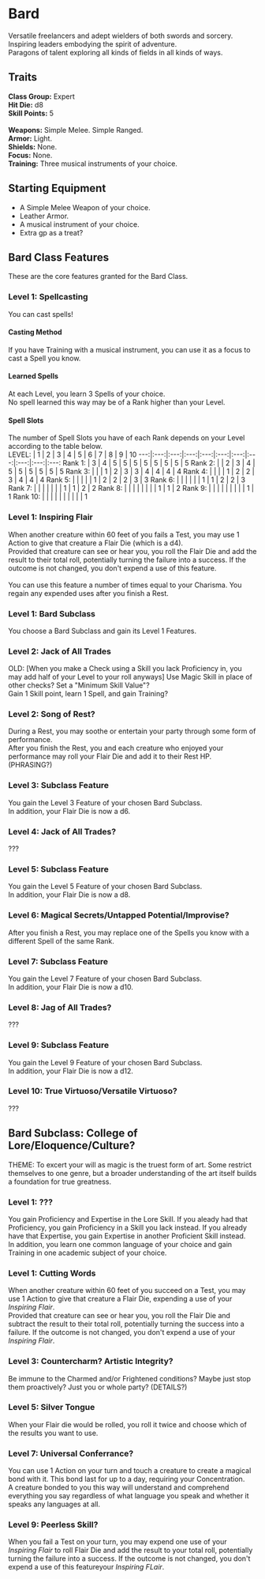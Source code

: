 # Bard
Versatile freelancers and adept wielders of both swords and sorcery. <br>
Inspiring leaders embodying the spirit of adventure. <br>
Paragons of talent exploring all kinds of fields in all kinds of ways. <br>

## Traits
**Class Group:** Expert <br>
**Hit Die:** d8 <br>
**Skill Points:** 5 <br>
<br>
**Weapons:** Simple Melee. Simple Ranged. <br>
**Armor:** Light. <br>
**Shields:** None. <br>
**Focus:** None. <br>
**Training:** Three musical instruments of your choice. <br>

## Starting Equipment
+ A Simple Melee Weapon of your choice.
+ Leather Armor.
+ A musical instrument of your choice.
+ Extra gp as a treat?

## Bard Class Features
These are the core features granted for the Bard Class.

### Level 1: Spellcasting
You can cast spells!
#### Casting Method
If you have Training with a musical instrument, you can use it as a focus to cast a Spell you know.
#### Learned Spells
At each Level, you learn 3 Spells of your choice. <br>
No spell learned this way may be of a Rank higher than your Level.
#### Spell Slots
The number of Spell Slots you have of each Rank depends on your Level according to the table below. <br>
LEVEL: | 1 | 2 | 3 | 4 | 5 | 6 | 7 | 8 | 9 | 10 
---:|:---:|:---:|:---:|:---:|:---:|:---:|:---:|:---:|:---:|:---:
Rank 1: | 3 | 4 | 5 | 5 | 5 | 5 | 5 | 5 | 5 | 5 
Rank 2: | | 2 | 3 | 4 | 5 | 5 | 5 | 5 | 5 | 5
Rank 3: | | | 1 | 2 | 3 | 3 | 4 | 4 | 4 | 4
Rank 4: | | | | 1 | 2 | 2 | 3 | 4 | 4 | 4
Rank 5: | | | | | 1 | 2 | 2 | 2 | 3 | 3
Rank 6: | | | | | | 1 | 1 | 2 | 2 | 3
Rank 7: | | | | | | | 1 | 1 | 2 | 2 
Rank 8: | | | | | | | | 1 | 1 | 2
Rank 9: | | | | | | | | | 1 | 1
Rank 10: | | | | | | | | | | 1

### Level 1: Inspiring Flair
When another creature within 60 feet of you fails a Test, you may use 1 Action to give that creature a Flair Die (which is a d4). <br>
Provided that creature can see or hear you, you roll the Flair Die and add the result to their total roll, potentially turning the failure into a success. If the outcome is not changed, you don't expend a use of this feature.
<br><br>
You can use this feature a number of times equal to your Charisma.
You regain any expended uses after you finish a Rest.

### Level 1: Bard Subclass
You choose a Bard Subclass and gain its Level 1 Features.

### Level 2: Jack of All Trades
OLD: [When you make a Check using a Skill you lack Proficiency in, you may add half of your Level to your roll anyways]
Use Magic Skill in place of other checks? Set a "Minimum Skill Value"? <br>
Gain 1 Skill point, learn 1 Spell, and gain Training?

### Level 2: Song of Rest?
During a Rest, you may soothe or entertain your party through some form of performance. <br>
After you finish the Rest, you and each creature who enjoyed your performance may roll your Flair Die and add it to their Rest HP. (PHRASING?)

### Level 3: Subclass Feature
You gain the Level 3 Feature of your chosen Bard Subclass. <br>
In addition, your Flair Die is now a d6.

### Level 4: Jack of All Trades?
???

### Level 5: Subclass Feature
You gain the Level 5 Feature of your chosen Bard Subclass. <br>
In addition, your Flair Die is now a d8.

### Level 6: Magical Secrets/Untapped Potential/Improvise?
After you finish a Rest, you may replace one of the Spells you know with a different Spell of the same Rank.

### Level 7: Subclass Feature
You gain the Level 7 Feature of your chosen Bard Subclass. <br>
In addition, your Flair Die is now a d10.

### Level 8: Jag of All Trades?
???

### Level 9: Subclass Feature
You gain the Level 9 Feature of your chosen Bard Subclass. <br>
In addition, your Flair Die is now a d12.

### Level 10: True Virtuoso/Versatile Virtuoso?
???

## Bard Subclass: College of Lore/Eloquence/Culture?
THEME: To excert your will as magic is the truest form of art. Some restrict themselves to one genre, but a broader understanding of the art itself builds a foundation for true greatness.

### Level 1: ???
You gain Proficiency and Expertise in the Lore Skill. If you aleady had that Proficiency, you gain Proficiency in a Skill you lack instead. If you already have that Expertise, you gain Expertise in another Proficient Skill instead. <br>
In addition, you learn one common language of your choice and gain Training in one academic subject of your choice.
### Level 1: Cutting Words
When another creature within 60 feet of you succeed on a Test, you may use 1 Action to give that creature a Flair Die, expending a use of your *Inspiring Flair*. <br>
Provided that creature can see or hear you, you roll the Flair Die and subtract the result to their total roll, potentially turning the success into a failure. If the outcome is not changed, you don't expend a use of your *Inspiring Flair*.

### Level 3: Countercharm? Artistic Integrity?
Be immune to the Charmed and/or Frightened conditions? Maybe just stop them proactively? Just you or whole party? (DETAILS?)

### Level 5: Silver Tongue
When your Flair die would be rolled, you roll it twice and choose which of the results you want to use.

### Level 7: Universal Conferrance?
You can use 1 Action on your turn and touch a creature to create a magical bond with it. This bond last for up to a day, requiring your Concentration. <br>
A creature bonded to you this way will understand and comprehend everything you say regardless of what language you speak and whether it speaks any languages at all.

### Level 9: Peerless Skill?
When you fail a Test on your turn, you may expend one use of your *Inspiring Flair* to roll Flair Die and add the result to your total roll, potentially turning the failure into a success. If the outcome is not changed, you don't expend a use of this featureyour *Inspiring FLair*.